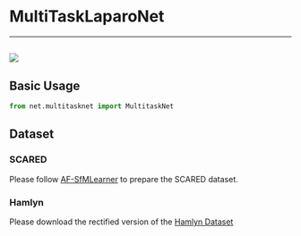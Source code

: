 # MultiTaskLaparoNet
---
![](https://github.com/smaz30/MultiTaskNet/blob/main/assets/asset_multitask.gif)
---
## Basic Usage
```python
from net.multitasknet import MultitaskNet
```

## Dataset

### SCARED
Please follow [AF-SfMLearner](https://github.com/ShuweiShao/AF-SfMLearner) to prepare the SCARED dataset.

### Hamlyn
Please download the rectified version of the [Hamlyn Dataset](https://github.com/UZ-SLAMLab/Endo-Depth-and-Motion)